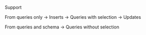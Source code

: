 
Support

From queries only
-> Inserts 
-> Queries with selection
-> Updates


From queries and schema
-> Queries without selection
